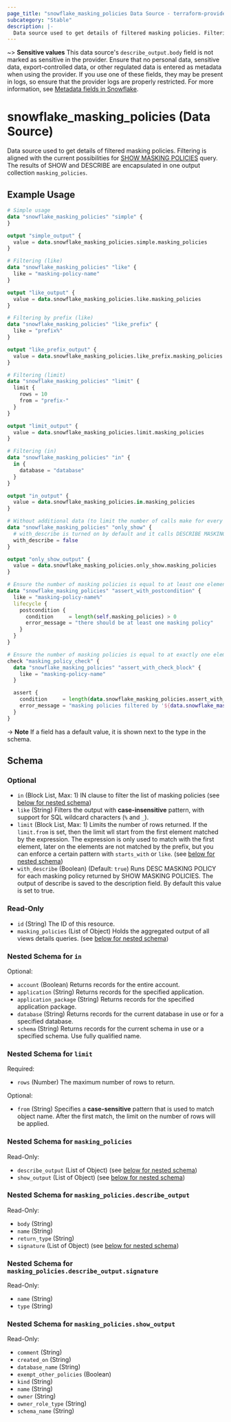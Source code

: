 ```yaml
---
page_title: "snowflake_masking_policies Data Source - terraform-provider-snowflake"
subcategory: "Stable"
description: |-
  Data source used to get details of filtered masking policies. Filtering is aligned with the current possibilities for SHOW MASKING POLICIES https://docs.snowflake.com/en/sql-reference/sql/show-masking-policies query. The results of SHOW and DESCRIBE are encapsulated in one output collection masking_policies.
---
```


~> **Sensitive values** This data source's `describe_output.body` field is not marked as sensitive in the provider. Ensure that no personal data, sensitive data, export-controlled data, or other regulated data is entered as metadata when using the provider. If you use one of these fields, they may be present in logs, so ensure that the provider logs are properly restricted. For more information, see [Metadata fields in Snowflake](https://docs.snowflake.com/en/sql-reference/metadata).

# snowflake_masking_policies (Data Source)

Data source used to get details of filtered masking policies. Filtering is aligned with the current possibilities for [SHOW MASKING POLICIES](https://docs.snowflake.com/en/sql-reference/sql/show-masking-policies) query. The results of SHOW and DESCRIBE are encapsulated in one output collection `masking_policies`.

## Example Usage

```terraform
# Simple usage
data "snowflake_masking_policies" "simple" {
}

output "simple_output" {
  value = data.snowflake_masking_policies.simple.masking_policies
}

# Filtering (like)
data "snowflake_masking_policies" "like" {
  like = "masking-policy-name"
}

output "like_output" {
  value = data.snowflake_masking_policies.like.masking_policies
}

# Filtering by prefix (like)
data "snowflake_masking_policies" "like_prefix" {
  like = "prefix%"
}

output "like_prefix_output" {
  value = data.snowflake_masking_policies.like_prefix.masking_policies
}

# Filtering (limit)
data "snowflake_masking_policies" "limit" {
  limit {
    rows = 10
    from = "prefix-"
  }
}

output "limit_output" {
  value = data.snowflake_masking_policies.limit.masking_policies
}

# Filtering (in)
data "snowflake_masking_policies" "in" {
  in {
    database = "database"
  }
}

output "in_output" {
  value = data.snowflake_masking_policies.in.masking_policies
}

# Without additional data (to limit the number of calls make for every found masking policy)
data "snowflake_masking_policies" "only_show" {
  # with_describe is turned on by default and it calls DESCRIBE MASKING POLICY for every masking policy found and attaches its output to masking_policies.*.describe_output field
  with_describe = false
}

output "only_show_output" {
  value = data.snowflake_masking_policies.only_show.masking_policies
}

# Ensure the number of masking policies is equal to at least one element (with the use of postcondition)
data "snowflake_masking_policies" "assert_with_postcondition" {
  like = "masking-policy-name%"
  lifecycle {
    postcondition {
      condition     = length(self.masking_policies) > 0
      error_message = "there should be at least one masking policy"
    }
  }
}

# Ensure the number of masking policies is equal to at exactly one element (with the use of check block)
check "masking_policy_check" {
  data "snowflake_masking_policies" "assert_with_check_block" {
    like = "masking-policy-name"
  }

  assert {
    condition     = length(data.snowflake_masking_policies.assert_with_check_block.masking_policies) == 1
    error_message = "masking policies filtered by '${data.snowflake_masking_policies.assert_with_check_block.like}' returned ${length(data.snowflake_masking_policies.assert_with_check_block.masking_policies)} masking policies where one was expected"
  }
}
```

-> **Note** If a field has a default value, it is shown next to the type in the schema.

<!-- schema generated by tfplugindocs -->
## Schema

### Optional

- `in` (Block List, Max: 1) IN clause to filter the list of masking policies (see [below for nested schema](#nestedblock--in))
- `like` (String) Filters the output with **case-insensitive** pattern, with support for SQL wildcard characters (`%` and `_`).
- `limit` (Block List, Max: 1) Limits the number of rows returned. If the `limit.from` is set, then the limit wll start from the first element matched by the expression. The expression is only used to match with the first element, later on the elements are not matched by the prefix, but you can enforce a certain pattern with `starts_with` or `like`. (see [below for nested schema](#nestedblock--limit))
- `with_describe` (Boolean) (Default: `true`) Runs DESC MASKING POLICY for each masking policy returned by SHOW MASKING POLICIES. The output of describe is saved to the description field. By default this value is set to true.

### Read-Only

- `id` (String) The ID of this resource.
- `masking_policies` (List of Object) Holds the aggregated output of all views details queries. (see [below for nested schema](#nestedatt--masking_policies))

<a id="nestedblock--in"></a>
### Nested Schema for `in`

Optional:

- `account` (Boolean) Returns records for the entire account.
- `application` (String) Returns records for the specified application.
- `application_package` (String) Returns records for the specified application package.
- `database` (String) Returns records for the current database in use or for a specified database.
- `schema` (String) Returns records for the current schema in use or a specified schema. Use fully qualified name.


<a id="nestedblock--limit"></a>
### Nested Schema for `limit`

Required:

- `rows` (Number) The maximum number of rows to return.

Optional:

- `from` (String) Specifies a **case-sensitive** pattern that is used to match object name. After the first match, the limit on the number of rows will be applied.


<a id="nestedatt--masking_policies"></a>
### Nested Schema for `masking_policies`

Read-Only:

- `describe_output` (List of Object) (see [below for nested schema](#nestedobjatt--masking_policies--describe_output))
- `show_output` (List of Object) (see [below for nested schema](#nestedobjatt--masking_policies--show_output))

<a id="nestedobjatt--masking_policies--describe_output"></a>
### Nested Schema for `masking_policies.describe_output`

Read-Only:

- `body` (String)
- `name` (String)
- `return_type` (String)
- `signature` (List of Object) (see [below for nested schema](#nestedobjatt--masking_policies--describe_output--signature))

<a id="nestedobjatt--masking_policies--describe_output--signature"></a>
### Nested Schema for `masking_policies.describe_output.signature`

Read-Only:

- `name` (String)
- `type` (String)



<a id="nestedobjatt--masking_policies--show_output"></a>
### Nested Schema for `masking_policies.show_output`

Read-Only:

- `comment` (String)
- `created_on` (String)
- `database_name` (String)
- `exempt_other_policies` (Boolean)
- `kind` (String)
- `name` (String)
- `owner` (String)
- `owner_role_type` (String)
- `schema_name` (String)
